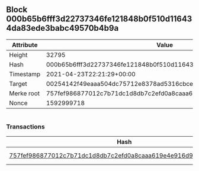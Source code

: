 ## Block 000b65b6fff3d22737346fe121848b0f510d116434da83ede3babc49570b4b9a

Attribute | Value
--- | ---
Height | 32795
Hash | 000b65b6fff3d22737346fe121848b0f510d116434da83ede3babc49570b4b9a
Timestamp | 2021-04-23T22:21:29+00:00
Target | 00254142f49eaaa504dc75712e8378ad5316cbcead634704b3734b6271167cc4
Merke root | 757fef986877012c7b71dc1d8db7c2efd0a8caaa619e4e916d9f9dd520a5ed8b
Nonce | 1592999718

```

```

### Transactions

Hash | Amount
--- | ---
[757fef986877012c7b71dc1d8db7c2efd0a8caaa619e4e916d9f9dd520a5ed8b](757fef986877012c7b71dc1d8db7c2efd0a8caaa619e4e916d9f9dd520a5ed8b.md) | 10.00000000 SKEPTI 
